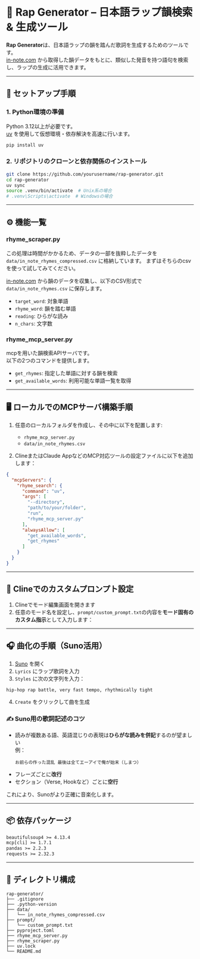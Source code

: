 # 🎤 Rap Generator – 日本語ラップ韻検索 & 生成ツール

**Rap Generator**は、日本語ラップの韻を踏んだ歌詞を生成するためのツールです。  
[in-note.com](https://in-note.com) から取得した韻データをもとに、類似した発音を持つ語句を検索し、ラップの生成に活用できます。

---

## 🧱 セットアップ手順

### 1. Python環境の準備

Python 3.12以上が必要です。  
[uv](https://github.com/astral-sh/uv) を使用して仮想環境・依存解決を高速に行います。

```sh
pip install uv
```

### 2. リポジトリのクローンと依存関係のインストール

```sh
git clone https://github.com/yourusername/rap-generator.git
cd rap-generator
uv sync
source .venv/bin/activate  # Unix系の場合
# .venv\Scripts\activate  # Windowsの場合
```

---

## ⚙️ 機能一覧

### rhyme_scraper.py
この処理は時間がかかるため、データの一部を抜粋したデータを `data/in_note_rhymes_compressed.csv` に格納しています。
まずはそちらのcsvを使って試してみてください。

[in-note.com](https://in-note.com) から韻のデータを収集し、以下のCSV形式で `data/in_note_rhymes.csv` に保存します。

- `target_word`: 対象単語
- `rhyme_word`: 韻を踏む単語
- `reading`: ひらがな読み
- `n_chars`: 文字数

### rhyme_mcp_server.py

mcpを用いた韻検索APIサーバです。  
以下の2つのコマンドを提供します。

- `get_rhymes`: 指定した単語に対する韻を検索
- `get_available_words`: 利用可能な単語一覧を取得

---

## 🖥️ ローカルでのMCPサーバ構築手順

1. 任意のローカルフォルダを作成し、その中に以下を配置します:
   - `rhyme_mcp_server.py`
   - `data/in_note_rhymes.csv`

2. ClineまたはClaude AppなどのMCP対応ツールの設定ファイルに以下を追加します：

```json
{
  "mcpServers": {
    "rhyme_search": {
      "command": "uv",
      "args": [
        "--directory",
        "path/to/your/folder",
        "run",
        "rhyme_mcp_server.py"
      ],
      "alwaysAllow": [
        "get_available_words",
        "get_rhymes"
      ]
    }
  }
}
```

---

## 🧠 Clineでのカスタムプロンプト設定

1. Clineでモード編集画面を開きます
2. 任意のモード名を設定し、`prompt/custom_prompt.txt`の内容を**モード固有のカスタム指示**として入力します：

---

## 🎧 曲化の手順（Suno活用）

1. [Suno](https://suno.com) を開く
2. `Lyrics` にラップ歌詞を入力
3. `Styles` に次の文字列を入力：

```
hip-hop rap battle, very fast tempo, rhythmically tight
```

4. `Create` をクリックして曲を生成

### ✍️ Suno用の歌詞記述のコツ

- 読みが複数ある語、英語混じりの表現は**ひらがな読みを併記**するのが望ましい  
  例：  
  ```
  お前らの作った混乱 最後は全てエーアイで俺が始末（しまつ）
  ```
- フレーズごとに**改行**
- セクション（Verse, Hookなど）ごとに**空行**

これにより、Sunoがより正確に音楽化します。

---

## 📦 依存パッケージ

```txt
beautifulsoup4 >= 4.13.4  
mcp[cli] >= 1.7.1  
pandas >= 2.2.3  
requests >= 2.32.3
```

---

## 📁 ディレクトリ構成

```
rap-generator/
├── .gitignore
├── .python-version
├── data/
│   └── in_note_rhymes_compressed.csv
├── prompt/
│   └── custom_prompt.txt
├── pyproject.toml
├── rhyme_mcp_server.py
├── rhyme_scraper.py
├── uv.lock
└── README.md
```